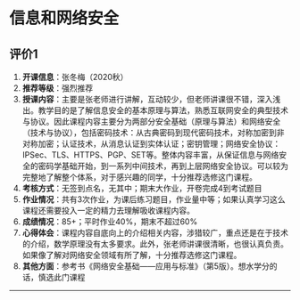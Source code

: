 # 信息和网络安全

## 评价1

1. **开课信息**：张冬梅（2020秋）
2. **推荐等级**：强烈推荐
3. **授课内容**：主要是张老师进行讲解，互动较少，但老师讲课很不错，深入浅出。教学目的是了解信息安全的基本原理与算法，熟悉互联网安全的典型技术与协议。因此课程内容主要分为两部分安全基础（原理与算法）和网络安全（技术与协议），包括密码技术：从古典密码到现代密码技术，对称加密到非对称加密；认证技术，从消息认证到实体认证；密钥管理；网络安全协议：IPSec、TLS、HTTPS、PGP、SET等。整体内容丰富，从保证信息与网络安全的密码学基础开始，到一系列中间技术，再到上层网络安全协议。可以较为完整地了解整个体系，对于感兴趣的同学，十分推荐选修这门课程。
4. **考核方式**：无签到点名，无其中；期末大作业，开卷完成4到考试题目
5. **作业情况**：共有3次作业，为课后练习题目，作业量中等；如果认真学习这么课程还需要投入一定的精力去理解吸收课程内容。
6. **成绩情况**：85+；平时作业40%，期末不超过60%
7. **心得体会**：课程内容自底向上的介绍相关内容，涉猎较广，重点还是在于技术的介绍，数学原理没有太多要求。此外，张老师讲课很清晰，也很认真负责。如果像了解对网络安全领域有所了解，十分推荐选修这门课程。
8. **其他方面**：参考书《网络安全基础——应用与标准》（第5版）。想水学分的话，慎选此门课程

---